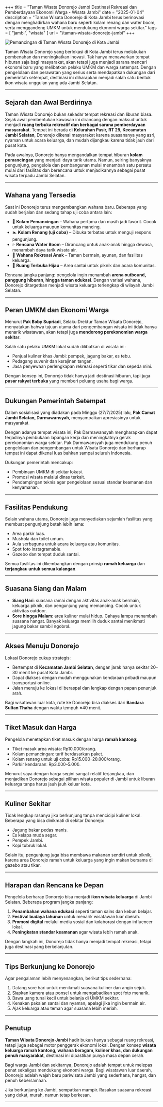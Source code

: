 +++
title = "Taman Wisata Donorejo Jambi Destinasi Rekreasi dan Pemberdayaan Ekonomi Warga - Wisata Jambi"
date = "2025-01-04"
description = "Taman Wisata Donorejo di Kota Jambi terus berinovasi dengan menghadirkan wahana baru seperti kolam renang dan water boom, serta menggandeng UMKM untuk mendukung ekonomi warga sekitar."
tags = [
    "jambi",
    "wisata"
]
url = "/taman-wisata-donorejo-jambi"
+++

![Pemancingan di Taman Wisata Donorejo di Kota Jambi](/images/taman-wisata-donorejo-jambi.webp)

Taman Wisata Donorejo yang berlokasi di Kota Jambi terus melakukan pembenahan dan meningkatkan inovasi. Tak hanya menawarkan tempat hiburan saja bagi masyarakat, akan tetapi juga menjadi sarana mencari ekonomi baru yang melibatkan pelaku UMKM dan warga setempat. Dengan pengelolaan dan perawatan yang serius serta mendapatkan dukungan dari pemerintah setempat, destinasi ini diharapkan menjadi salah satu bentuk ikon wisata unggulan yang ada Jambi Selatan.

---

## Sejarah dan Awal Berdirinya

Taman Wisata Donorejo bukan sekadar tempat rekreasi dan liburan biasa. Sejak awal pembentukan kawasan ini dirancang dengan maksud untuk menjadi **ruang terbuka rekreatif dan berbagai sarana pemberdayaan masyarakat**. Tempat ini berada di **Kelurahan Pasir, RT 25, Kecamatan Jambi Selatan**, Donorejo dikenal masyarakat karena suasananya yang asri, nyaman untuk acara keluarga, dan mudah dijangkau karena tidak jauh dari pusat kota.  

Pada awalnya, Donorejo hanya mengandalkan tempat hiburan **kolam pemancingan** yang menjadi daya tarik utama. Namun, seiring banyaknya pengunjung, pengelola dan pembangunan mulai menambah satu persatu mulai dari fasilitas dan berencana untuk menjadikannya sebagai pusat wisata terpadu Jambi Selatan.  

---

## Wahana yang Tersedia

Saat ini Donorejo terus mengembangkan wahana baru. Beberapa yang sudah berjalan dan sedang tahap uji coba antara lain:  

- 🎣 **Kolam Pemancingan** – Wahana pertama dan masih jadi favorit. Cocok untuk keluarga maupun komunitas mancing.  
- 🏊 **Kolam Renang (uji coba)** – Dibuka terbatas untuk menguji respons pengunjung.  
- 💦 **Rencana Water Boom** – Dirancang untuk anak-anak hingga dewasa, menambah daya tarik wisata air.  
- 🛝 **Wahana Rekreasi Anak** – Taman bermain, ayunan, dan fasilitas keluarga.  
- 🌳 **Ruang Terbuka Hijau** – Area santai untuk piknik dan acara komunitas.  

Rencana jangka panjang: pengelola ingin menambah **arena outbound, panggung hiburan, hingga taman edukasi**. Dengan variasi wahana, Donorejo ditargetkan menjadi wisata keluarga terlengkap di wilayah Jambi Selatan.  

---

## Peran UMKM dan Ekonomi Warga

Menurut **Pak Boby Supriadi**, Selaku Drektur Taman Wisata Donorejo, menyatakan bahwa tujuan utama dari pengembangan wisata ini tidak hanya menarik wisatawan, akan tetapi juga **mendorong perekonomian warga sekitar**.  

Salah satu pelaku UMKM lokal sudah dilibatkan di wisata ini:

- Penjual kuliner khas Jambi: pempek, jagung bakar, es tebu.  
- Pedagang suvenir dan kerajinan tangan.  
- Jasa penyewaan perlengkapan rekreasi seperti tikar dan sepeda mini.  

Dengan konsep ini, Donorejo tidak hanya jadi destinasi hiburan, tapi juga **pasar rakyat terbuka** yang memberi peluang usaha bagi warga.  

---

## Dukungan Pemerintah Setempat

Dalam sosialisasi yang diadakan pada Minggu (27/7/2025) lalu, **Pak Camat Jambi Selatan, Darmawansyah**, menyampaikan apresiasinya untuk masyarakat.  

Dengan adanya tempat wisata ini, Pak Darmawansyah mengharapkan dapat terjadinya pembukaan lapangan kerja dan meningkatnya gerak perekonomian warga sekitar. Pak Darmawansyah juga mendukung penuh pengelolaan dan pengembangan untuk Wisata Donorejo dan berharap tempat ini dapat dikenal luas bahkan sampai seluruh Indonesia.

Dukungan pemerintah mencakup:  

- Pembinaan UMKM di sekitar lokasi.  
- Promosi wisata melalui dinas terkait.  
- Pendampingan teknis agar pengelolaan sesuai standar keamanan dan kenyamanan.  

---

## Fasilitas Pendukung

Selain wahana utama, Donorejo juga menyediakan sejumlah fasilitas yang membuat pengunjung betah lebih lama:  

- Area parkir luas.  
- Mushola dan toilet umum.  
- Aula serbaguna untuk acara keluarga atau komunitas.  
- Spot foto instagramable.  
- Gazebo dan tempat duduk santai.  

Semua fasilitas ini dikembangkan dengan prinsip **ramah keluarga** dan **terjangkau untuk semua kalangan**.  

---

## Suasana Siang dan Malam

- **Siang Hari**: suasana ramai dengan aktivitas anak-anak bermain, keluarga piknik, dan pengunjung yang memancing. Cocok untuk aktivitas outdoor.  
- **Sore hingga Malam**: area kuliner mulai hidup. Cahaya lampu menambah suasana hangat. Banyak keluarga memilih duduk santai menikmati jagung bakar sambil ngobrol.  

---

## Akses Menuju Donorejo

Lokasi Donorejo cukup strategis:  

- Bertempat di **Kecamatan Jambi Selatan**, dengan jarak hanya sekitar 20–30 menit ke pusat Kota Jambi.  
- Dapat diakses dengan mudah menggunakan kendaraan pribadi maupun transportasi online.  
- Jalan menuju ke lokasi di beraspal dan lengkap dengan papan penunjuk arah.  

Bagi wisatawan luar kota, rute ke Donorejo bisa diakses dari **Bandara Sultan Thaha** dengan waktu tempuh ±40 menit.  

---

## Tiket Masuk dan Harga

Pengelola menetapkan tiket masuk dengan harga **ramah kantong**:  

- Tiket masuk area wisata: Rp10.000/orang.  
- Kolam pemancingan: tarif berdasarkan paket.  
- Kolam renang untuk uji coba: Rp15.000–20.000/orang.  
- Parkir kendaraan: Rp3.000–5.000.  

Menurut saya dengan harga segini sangat relatif terjangkau, dan menjadikan Donorejo sebagai pilihan wisata populer di Jambi untuk liburan keluarga tanpa harus jauh jauh keluar kota.  

---

## Kuliner Sekitar

Tidak lengkap rasanya jika berkunjung tanpa mencicipi kuliner lokal. Beberapa yang bisa dinikmati di sekitar Donorejo:  

- Jagung bakar pedas manis.  
- Es kelapa muda segar.  
- Pempek Jambi.  
- Kopi tubruk lokal.  

Selain itu, pengunjung juga bisa membawa makanan sendiri untuk piknik, karena area Donorejo ramah untuk keluarga yang ingin makan bersama di gazebo atau tikar.  

---

## Harapan dan Rencana ke Depan

Pengelola berharap Donorejo bisa menjadi **ikon wisata keluarga** di Jambi Selatan. Beberapa program jangka panjang:  

1. **Penambahan wahana edukasi** seperti taman sains dan kebun belajar.  
2. **Festival budaya tahunan** untuk menarik wisatawan luar daerah.  
3. **Promosi digital** melalui media sosial dan kolaborasi dengan influencer lokal.  
4. **Peningkatan standar keamanan** agar wisata lebih ramah anak.  

Dengan langkah ini, Donorejo tidak hanya menjadi tempat rekreasi, tetapi juga destinasi yang berkelanjutan.  

---

## Tips Berkunjung ke Donorejo

Agar pengalaman lebih menyenangkan, berikut tips sederhana:  

1. Datang sore hari untuk menikmati suasana kuliner dan angin sejuk.  
2. Siapkan kamera atau ponsel untuk mengabadikan spot foto menarik.  
3. Bawa uang tunai kecil untuk belanja di UMKM sekitar.  
4. Kenakan pakaian santai dan nyaman, apalagi jika ingin bermain air.  
5. Ajak keluarga atau teman agar suasana lebih meriah.  

---

## Penutup

**Taman Wisata Donorejo Jambi** hadir bukan hanya sebagai ruang rekreasi, tetapi juga sebagai motor penggerak ekonomi lokal. Dengan konsep **wisata keluarga ramah kantong, wahana beragam, kuliner khas, dan dukungan penuh masyarakat**, destinasi ini dipastikan punya masa depan cerah.  

Bagi warga Jambi dan sekitarnya, Donorejo adalah tempat untuk melepas penat sekaligus mendukung ekonomi warga. Bagi wisatawan luar daerah, Donorejo adalah wajah baru pariwisata Jambi yang sederhana, hangat, dan penuh kebersamaan.  

Jika berkunjung ke Jambi, sempatkan mampir. Rasakan suasana rekreasi yang dekat, murah, namun tetap berkesan.  

---
